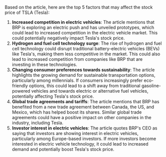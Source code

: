 Based on the article, here are the top 5 factors that may affect the stock price of TSLA (Tesla):

1. **Increased competition in electric vehicles**: The article mentions that BRP is exploring an electric push and has unveiled prototypes, which could lead to increased competition in the electric vehicle market. This could potentially negatively impact Tesla's stock price.
2. **Hydrogen and fuel cell technology surge**: The rise of hydrogen and fuel cell technology could disrupt traditional battery-electric vehicles (BEVs) like Tesla's, making them less competitive in the market. This could also lead to increased competition from companies like BRP that are investing in these technologies.
3. **Changing consumer preferences towards sustainability**: The article highlights the growing demand for sustainable transportation options, particularly among millennials. If consumers increasingly prefer eco-friendly options, this could lead to a shift away from traditional gasoline-powered vehicles and towards electric or alternative fuel vehicles, potentially affecting Tesla's stock price.
4. **Global trade agreements and tariffs**: The article mentions that BRP has benefited from a new trade agreement between Canada, the US, and Mexico, which has helped boost its shares. Similar global trade agreements could have a positive impact on other companies in the industry, including Tesla.
5. **Investor interest in electric vehicles**: The article quotes BRP's CEO as saying that investors are showing interest in electric vehicles, particularly among Europe-based investors. If more investors become interested in electric vehicle technology, it could lead to increased demand and potentially boost Tesla's stock price.